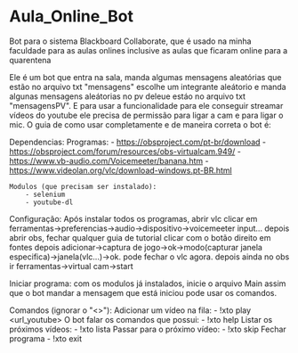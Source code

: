 # Aula_Online_Bot
Bot para o sistema Blackboard Collaborate, que é usado na minha faculdade para as aulas onlines inclusive as aulas que ficaram online para a quarentena

Ele é um bot que entra na sala, manda algumas mensagens aleatórias que estão no arquivo txt "mensagens" escolhe um integrante aleátorio e manda algunas mensagens aleátorias no pv deleue estáo no arquivo txt "mensagensPV".
E para usar a funcionalidade para ele conseguir streamar vídeos do youtube ele precisa de permissão para ligar a cam e para ligar o mic.
O guia de como usar completamente e de maneira correta o bot é:

  Dependencias:
    Programas:
		- https://obsproject.com/pt-br/download
		- https://obsproject.com/forum/resources/obs-virtualcam.949/
		- https://www.vb-audio.com/Voicemeeter/banana.htm
		- https://www.videolan.org/vlc/download-windows.pt-BR.html
                
    Modulos (que precisam ser instalado):
		- selenium
		- youtube-dl

Configuração:
	Após instalar todos os programas, abrir vlc
	clicar em ferramentas->preferencias->audio->dispositivo->voicemeeter input...
	depois
	abrir obs, fechar qualquer guia de tutorial
	clicar com o botão direito em fontes depois
	adicionar->captura de jogo->ok->modo(capturar janela especifica)->janela(vlc...)->ok. pode fechar o vlc agora.
	depois ainda no obs ir ferramentas->virtual cam->start

Iniciar programa:
	com os modulos já instalados, inicie o arquivo Main
	assim que o bot mandar a mensagem que está iniciou
	pode usar os comandos.

Comandos (ignorar o "<>"):
    Adicionar um vídeo na fila:
		- !xto play <url_youtube>
    O bot falar os comandos que possui:
		- !xto help
    Listar os próximos vídeos:
		- !xto lista
    Passar para o próximo vídeo:
		- !xto skip
    Fechar programa
		- !xto exit
	
